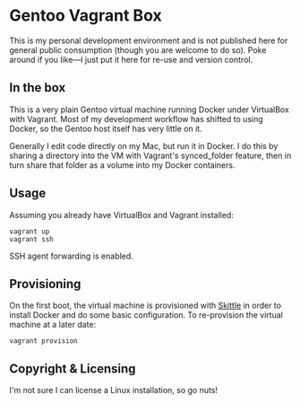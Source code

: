 # Gentoo Vagrant Box

This is my personal development environment and is not published here for
general public consumption (though you are welcome to do so). Poke around if
you like—I just put it here for re-use and version control.

## In the box

This is a very plain Gentoo virtual machine running Docker under VirtualBox
with Vagrant. Most of my development workflow has shifted to using Docker,
so the Gentoo host itself has very little on it.

Generally I edit code directly on my Mac, but run it in Docker. I do this by
sharing a directory into the VM with Vagrant's synced_folder feature, then in
turn share that folder as a volume into my Docker containers.

## Usage

Assuming you already have VirtualBox and Vagrant installed:

    vagrant up
    vagrant ssh

SSH agent forwarding is enabled.

## Provisioning

On the first boot, the virtual machine is provisioned with
[Skittle](https://github.com/d11wtq/skittle) in order to install Docker and do
some basic configuration. To re-provision the virtual machine at a later date:

    vagrant provision

## Copyright & Licensing

I'm not sure I can license a Linux installation, so go nuts!
